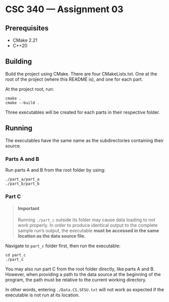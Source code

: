 # CSC 340 — Assignment 03

## Prerequisites

* CMake 2.21
* C++20

## Building

Build the project using CMake. There are four CMakeLists.txt. One at the root of the project (where this README is), and
one for each part.

At the project root, run:

```shell
cmake .
cmake --build .
```

Three executables will be created for each parts in their respective folder.

## Running

The executables have the same name as the subdirectories containing their source.

### Parts A and B

Run parts A and B from the root folder by using:

```shell
./part_a/part_a
./part_b/part_b
```

### Part C

> #### Important
> Running `./part_c` outside its folder may cause data loading to not work properly. In order to produce identical
> output to the complete sample run’s output, the executable **must be accessed in the same location as the data source
> file.**


Navigate to `part_c` folder first, then run the executable:

```shell
cd part_c
./part_c
```

You may also run part C from the root folder directly, like parts A and B. However, when providing a path to the data
source at the beginning of the program, the path must be relative to the current working directory.

In other words, entering `./Data.CS.SFSU.txt` will not work as expected if the executable is not run at its location.
